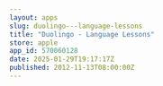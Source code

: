 ```yaml
---
layout: apps
slug: duolingo---language-lessons
title: "Duolingo - Language Lessons"
store: apple
app_id: 570060128
date: 2025-01-29T19:17:17Z
published: 2012-11-13T08:00:00Z
---
```

